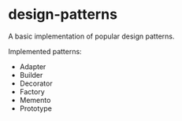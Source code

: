 # design-patterns
 
A basic implementation of popular design patterns.

Implemented patterns:
 - Adapter
 - Builder
 - Decorator
 - Factory
 - Memento
 - Prototype
